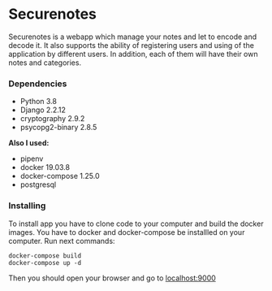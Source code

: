 # Securenotes

Securenotes is a webapp which manage your notes and let to encode and decode it. It also supports the ability of registering users and using
of the application by different users. In addition, each of them will have their own notes and categories.

### Dependencies
- Python 3.8
- Django 2.2.12
- cryptography 2.9.2
- psycopg2-binary 2.8.5

**Also I used:**
- pipenv
- docker 19.03.8
- docker-compose 1.25.0
- postgresql

### Installing

To install app you have to clone code to your computer and build the docker images. You have to docker and docker-compose
be installled on your computer. Run next commands:
```
docker-compose build
docker-compose up -d
```
Then you should open your browser and go to [localhost:9000](http://localhost:9000)
